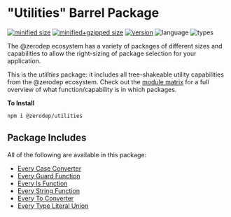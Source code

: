 # "Utilities" Barrel Package

[![minified size](https://img.shields.io/bundlephobia/min/@zerodep/utilities?style=flat-square&color=blue)](https://bundlephobia.com/package/@zerodep/utilities)
[![minified+gzipped size](https://img.shields.io/bundlephobia/minzip/@zerodep/utilities?style=flat-square&color=blue)](https://bundlephobia.com/package/@zerodep/utilities)
[![version](https://img.shields.io/npm/v/@zerodep/utilities?style=flat-square&color=blue)](https://www.npmjs.com/package/@zerodep/utilities)
![language](https://img.shields.io/github/languages/top/cdepage/zerodep?style=flat-square)
![types](https://img.shields.io/badge/types-included-blue?style=flat-square)

The @zerodep ecosystem has a variety of packages of different sizes and capabilities to allow the right-sizing of package selection for your application.

This is the _utilities_ package: it includes all tree-shakeable utility capabilities from the @zerodep ecosystem. Check out the [module matrix](/) for a full overview of what function/capability is in which packages.

**To Install**

```bash
npm i @zerodep/utilities
```

## Package Includes

All of the following are available in this package:

- [Every Case Converter](case.md)
- [Every Guard Function](guard.md)
- [Every Is Function](is.md)
- [Every String Function](string.md)
- [Every To Converter](to.md)
- [Every Type Literal Union](types.md)
